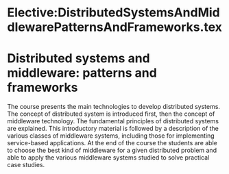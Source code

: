 






Elective:DistributedSystemsAndMiddlewarePatternsAndFrameworks.tex
=================================================================






Distributed systems and middleware: patterns and frameworks
===========================================================


The course presents the main technologies to develop distributed systems. The concept of distributed system is introduced first, then the concept of middleware technology. The fundamental principles of distributed systems are explained. This introductory material is followed by a description of the various classes of middleware systems, including those for implementing service-based applications. At the end of the course the students are able to choose the best kind of middleware for a given distributed problem and able to apply the various middleware systems studied to solve practical case studies.











